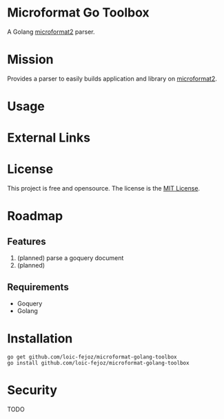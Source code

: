 Microformat Go Toolbox
==========================

A Golang  [microformat2][microformat2] parser.

# Mission

Provides a parser to easily builds application and library on [microformat2][microformat2].

# Usage

# External Links
[microformat2]: http://microformats.org/

# License
This project is free and opensource.
The license is the [MIT License](LICENSE).

# Roadmap

## Features
1. (planned) parse a goquery document
2. (planned) 

## Requirements
* Goquery
* Golang

# Installation

    go get github.com/loic-fejoz/microformat-golang-toolbox
    go install github.com/loic-fejoz/microformat-golang-toolbox
    
# Security

TODO
